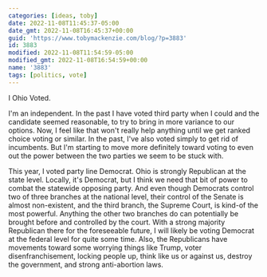 ```yaml
---
categories: [ideas, toby]
date: 2022-11-08T11:45:37-05:00
date_gmt: 2022-11-08T16:45:37+00:00
guid: 'https://www.tobymackenzie.com/blog/?p=3883'
id: 3883
modified: 2022-11-08T11:54:59-05:00
modified_gmt: 2022-11-08T16:54:59+00:00
name: '3883'
tags: [politics, vote]
---
```


I Ohio Voted.

<!--more-->

I'm an independent.  In the past I have voted third party when I could and the candidate seemed reasonable, to try to bring in more variance to our options.  Now, I feel like that won't really help anything until we get ranked choice voting or similar.  In the past, I've also voted simply to get rid of incumbents.  But I'm starting to move more definitely toward voting to even out the power between the two parties we seem to be stuck with.

This year, I voted party line Democrat.  Ohio is strongly Republican at the state level.  Locally, it's Democrat, but I think we need that bit of power to combat the statewide opposing party.  And even though Democrats control two of three branches at the national level, their control of the Senate is almost non-existent, and the third branch, the Supreme Court, is kind-of the most powerful.  Anything the other two branches do can potentially be brought before and controlled by the court.  With a strong majority Republican there for the foreseeable future, I will likely be voting Democrat at the federal level for quite some time.  Also, the Republicans have movements toward some worrying things like Trump, voter disenfranchisement, locking people up, think like us or against us, destroy the government, and strong anti-abortion laws.
